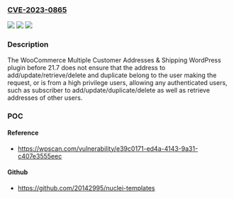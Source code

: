 ### [CVE-2023-0865](https://cve.mitre.org/cgi-bin/cvename.cgi?name=CVE-2023-0865)
![](https://img.shields.io/static/v1?label=Product&message=WooCommerce%20Multiple%20Customer%20Addresses%20%26%20Shipping&color=blue)
![](https://img.shields.io/static/v1?label=Version&message=0%3C%2021.7%20&color=brighgreen)
![](https://img.shields.io/static/v1?label=Vulnerability&message=CWE-639%20Authorization%20Bypass%20Through%20User-Controlled%20Key&color=brighgreen)

### Description

The WooCommerce Multiple Customer Addresses & Shipping WordPress plugin before 21.7 does not ensure that the address to add/update/retrieve/delete and duplicate belong to the user making the request, or is from a high privilege users, allowing any authenticated users, such as subscriber to add/update/duplicate/delete as well as retrieve addresses of other users.

### POC

#### Reference
- https://wpscan.com/vulnerability/e39c0171-ed4a-4143-9a31-c407e3555eec

#### Github
- https://github.com/20142995/nuclei-templates

